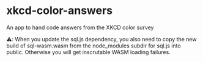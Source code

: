 # xkcd-color-answers

An app to hand code answers from the XKCD color survey

⚠️: When you update the sql.js dependency, you also need to copy the new build of sql-wasm.wasm from the node_modules subdir for sql.js into public. Otherwise you will get inscrutable WASM loading failures.
